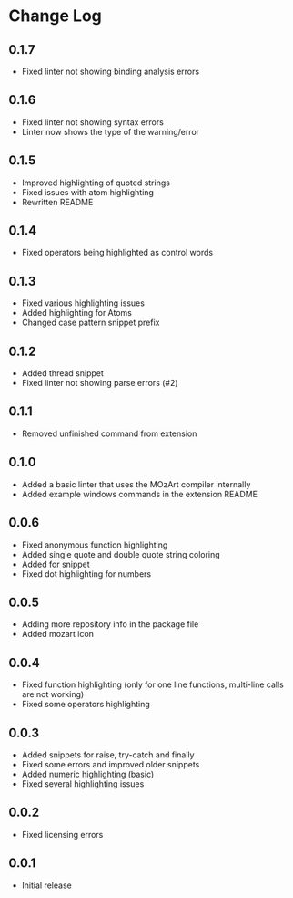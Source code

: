 # Change Log

## 0.1.7
- Fixed linter not showing binding analysis errors

## 0.1.6
- Fixed linter not showing syntax errors
- Linter now shows the type of the warning/error

## 0.1.5
- Improved highlighting of quoted strings
- Fixed issues with atom highlighting
- Rewritten README

## 0.1.4
- Fixed operators being highlighted as control words

## 0.1.3
- Fixed various highlighting issues
- Added highlighting for Atoms
- Changed case pattern snippet prefix

## 0.1.2
- Added thread snippet
- Fixed linter not showing parse errors (#2)

## 0.1.1
- Removed unfinished command from extension

## 0.1.0
- Added a basic linter that uses the MOzArt compiler internally
- Added example windows commands in the extension README

## 0.0.6
- Fixed anonymous function highlighting
- Added single quote and double quote string coloring
- Added for snippet
- Fixed dot highlighting for numbers

## 0.0.5
- Adding more repository info in the package file
- Added mozart icon

## 0.0.4
- Fixed function highlighting (only for one line functions, multi-line  calls are not working)
- Fixed some operators highlighting

## 0.0.3
- Added snippets for raise, try-catch and finally
- Fixed some errors and improved older snippets
- Added numeric highlighting (basic)
- Fixed several highlighting issues

## 0.0.2
- Fixed licensing errors

## 0.0.1
- Initial release

